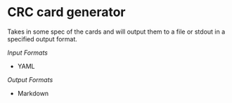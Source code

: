 # CRC card generator

Takes in some spec of the cards and will output them to a file or stdout in a
specified output format.

*Input Formats*
- YAML

*Output Formats*
- Markdown

